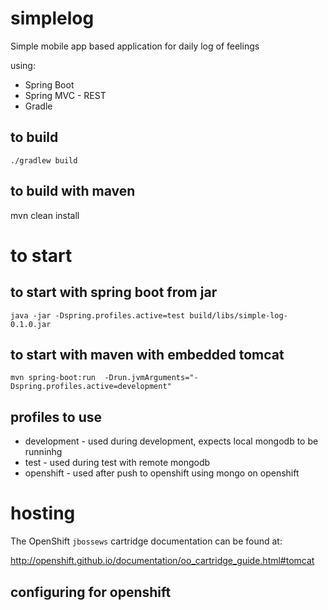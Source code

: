 # simplelog

Simple mobile app based application for daily log of feelings

using:
* Spring Boot
* Spring MVC - REST
* Gradle 

## to build

```
./gradlew build
```

## to build with maven

mvn clean install

# to start 

## to start with spring boot from jar

```
java -jar -Dspring.profiles.active=test build/libs/simple-log-0.1.0.jar

```
## to start with maven with embedded tomcat

```
mvn spring-boot:run  -Drun.jvmArguments="-Dspring.profiles.active=development"
```

## profiles to use

* development - used during development, expects local mongodb to be runninhg
* test - used during test with remote mongodb
* openshift - used after push to openshift using mongo on openshift

# hosting

The OpenShift `jbossews` cartridge documentation can be found at:

http://openshift.github.io/documentation/oo_cartridge_guide.html#tomcat

## configuring for openshift


